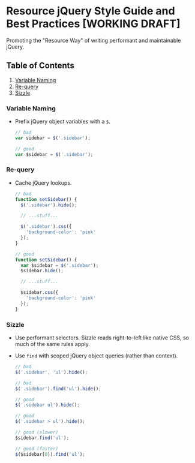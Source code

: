 # Resource jQuery Style Guide and Best Practices [WORKING DRAFT]

Promoting the "Resource Way" of writing performant and maintainable jQuery.

## Table of Contents
   
1. [Variable Naming](#variables)  
1. [Re-query](#re-query)  
1. [Sizzle](#sizzle)  


### <a name='variables'>Variable Naming</a>
- Prefix jQuery object variables with a `$`.

    ```javascript
    // bad
    var sidebar = $('.sidebar');

    // good
    var $sidebar = $('.sidebar');
    ```

### <a name='re-query'>Re-query</a>
- Cache jQuery lookups.

    ```javascript
    // bad
    function setSidebar() {
      $('.sidebar').hide();

      // ...stuff...

      $('.sidebar').css({
        'background-color': 'pink'
      });
    }

    // good
    function setSidebar() {
      var $sidebar = $('.sidebar');
      $sidebar.hide();

      // ...stuff...

      $sidebar.css({
        'background-color': 'pink'
      });
    }
    ```

### <a name='sizzle'>Sizzle</a>
- Use performant selectors. Sizzle reads right-to-left like native CSS, so much of the same rules apply.

- Use `find` with scoped jQuery object queries (rather than context).

    ```javascript
    // bad
    $('.sidebar', 'ul').hide();

    // bad
    $('.sidebar').find('ul').hide();

    // good
    $('.sidebar ul').hide();

    // good
    $('.sidebar > ul').hide();

    // good (slower)
    $sidebar.find('ul');

    // good (faster)
    $($sidebar[0]).find('ul');
    ```

